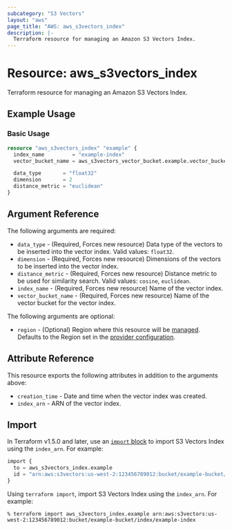 ```yaml
---
subcategory: "S3 Vectors"
layout: "aws"
page_title: "AWS: aws_s3vectors_index"
description: |-
  Terraform resource for managing an Amazon S3 Vectors Index.
---
```


# Resource: aws_s3vectors_index

Terraform resource for managing an Amazon S3 Vectors Index.

## Example Usage

### Basic Usage

```terraform
resource "aws_s3vectors_index" "example" {
  index_name         = "example-index"
  vector_bucket_name = aws_s3vectors_vector_bucket.example.vector_bucket_name

  data_type       = "float32"
  dimension       = 2
  distance_metric = "euclidean"
}
```

## Argument Reference

The following arguments are required:

* `data_type` - (Required, Forces new resource) Data type of the vectors to be inserted into the vector index. Valid values: `float32`.
* `dimension` - (Required, Forces new resource) Dimensions of the vectors to be inserted into the vector index.
* `distance_metric` - (Required, Forces new resource) Distance metric to be used for similarity search. Valid values: `cosine`, `euclidean`.
* `index_name` - (Required, Forces new resource) Name of the vector index.
* `vector_bucket_name` - (Required, Forces new resource) Name of the vector bucket for the vector index.

The following arguments are optional:

* `region` - (Optional) Region where this resource will be [managed](https://docs.aws.amazon.com/general/latest/gr/rande.html#regional-endpoints). Defaults to the Region set in the [provider configuration](https://registry.terraform.io/providers/hashicorp/aws/latest/docs#aws-configuration-reference).

## Attribute Reference

This resource exports the following attributes in addition to the arguments above:

* `creation_time` - Date and time when the vector index was created.
* `index_arn` - ARN of the vector index.

## Import

In Terraform v1.5.0 and later, use an [`import` block](https://developer.hashicorp.com/terraform/language/import) to import S3 Vectors Index using the `index_arn`. For example:

```terraform
import {
  to = aws_s3vectors_index.example
  id = "arn:aws:s3vectors:us-west-2:123456789012:bucket/example-bucket/index/example-index"
}
```

Using `terraform import`, import S3 Vectors Index using the `index_arn`. For example:

```console
% terraform import aws_s3vectors_index.example arn:aws:s3vectors:us-west-2:123456789012:bucket/example-bucket/index/example-index
```
